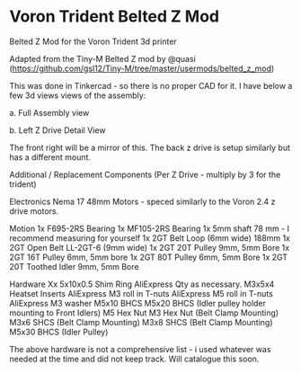 # Voron Trident Belted Z Mod
Belted Z Mod for the Voron Trident 3d printer

Adapted from the Tiny-M Belted Z mod by @quasi (https://github.com/gsl12/Tiny-M/tree/master/usermods/belted_z_mod)

This was done in Tinkercad - so there is no proper CAD for it. I have below a few 3d views views of the assembly:

a. Full Assembly view

b. Left Z Drive Detail View


The front right will be a mirror of this. The back z drive is setup similarly but has a different mount.


Additional / Replacement Components (Per Z Drive - multiply by 3 for the trident)

Electronics
Nema 17 48mm Motors - speced similarly to the Voron 2.4 z drive motors.

Motion 
1x F695-2RS Bearing 
1x MF105-2RS Bearing 
1x 5mm shaft 78 mm - I recommend measuring for yourself 
1x 2GT Belt Loop (6mm wide) 188mm 
1x 2GT Open Belt LL-2GT-6 (9mm wide) 
1x 2GT 20T Pulley 9mm, 5mm Bore 
1x 2GT 16T Pulley 6mm, 5mm bore 
1x 2GT 80T Pulley 6mm, 5mm Bore 
1x 2GT 20T Toothed Idler 9mm, 5mm Bore 

Hardware
Xx 5x10x0.5 Shim Ring AliExpress Qty as necessary.
M3x5x4 Heatset Inserts AliExpress
M3 roll in T-nuts AliExpress
M5 roll in T-nuts AliExpress
M3 washer
M5x10 BHCS
M5x20 BHCS (Idler pulley holder mounting to Front Idlers)
M5 Hex Nut 
M3 Hex Nut (Belt Clamp Mounting)
M3x6 SHCS (Belt Clamp Mounting)
M3x8 SHCS (Belt Clamp Mounting)
M5x30 BHCS (Idler Pulley)

The above hardware is not a comprehensive list - i used whatever was needed at the time and did not keep track. Will catalogue this soon.


